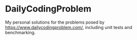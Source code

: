 # DailyCodingProblem
My personal solutions for the problems posed by https://www.dailycodingproblem.com/, including unit tests and benchmarking.
